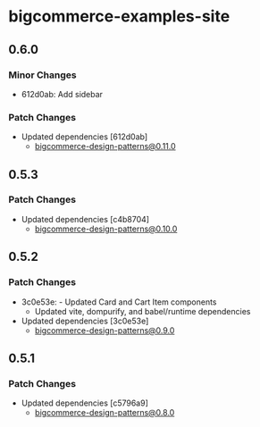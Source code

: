 # bigcommerce-examples-site

## 0.6.0

### Minor Changes

- 612d0ab: Add sidebar

### Patch Changes

- Updated dependencies [612d0ab]
  - bigcommerce-design-patterns@0.11.0

## 0.5.3

### Patch Changes

- Updated dependencies [c4b8704]
  - bigcommerce-design-patterns@0.10.0

## 0.5.2

### Patch Changes

- 3c0e53e: - Updated Card and Cart Item components
  - Updated vite, dompurify, and babel/runtime dependencies
- Updated dependencies [3c0e53e]
  - bigcommerce-design-patterns@0.9.0

## 0.5.1

### Patch Changes

- Updated dependencies [c5796a9]
  - bigcommerce-design-patterns@0.8.0

